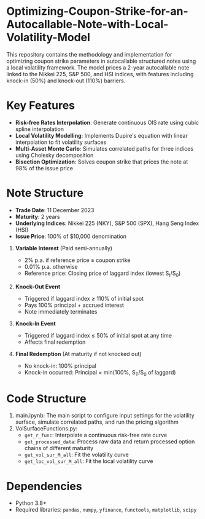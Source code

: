 # Optimizing-Coupon-Strike-for-an-Autocallable-Note-with-Local-Volatility-Model
This repository contains the methodology and implementation for optimizing coupon strike parameters in autocallable structured notes using a local volatility framework. The model prices a 2-year autocallable note linked to the Nikkei 225, S&P 500, and HSI indices, with features including knock-in (50%) and knock-out (110%) barriers.

# Key Features
- **Risk-free Rates Interpolation**: Generate continuous OIS rate using cubic spline interpolation
- **Local Volatility Modelling**: Implements Dupire's equation with linear interpolation to fit volatility surfaces
- **Multi-Asset Monte Carlo**: Simulates correlated paths for three indices using Cholesky decomposition
- **Bisection Optimization**: Solves coupon strike that prices the note at 98% of the issue price

# Note Structure
- **Trade Date**: 11 December 2023
- **Maturity**: 2 years
- **Underlying Indices**: Nikkei 225 (NKY), S&P 500 (SPX), Hang Seng Index (HSI)
- **Issue Price**: 100% of $10,000 denomination

1. **Variable Interest** (Paid semi-annually)
   - 2% p.a. if reference price ≥ coupon strike
   - 0.01% p.a. otherwise
   - Reference price: Closing price of laggard index (lowest S<sub>t</sub>/S<sub>0</sub>)

2. **Knock-Out Event**
   - Triggered if laggard index ≥ 110% of initial spot
   - Pays 100% principal + accrued interest
   - Note immediately terminates

3. **Knock-In Event**
   - Triggered if laggard index ≤ 50% of initial spot at any time
   - Affects final redemption

4. **Final Redemption** (At maturity if not knocked out)
   - No knock-in: 100% principal
   - Knock-in occurred: Principal × min⁡(100%, S<sub>T</sub>/S<sub>0</sub> of laggard)

# Code Structure
1. main.ipynb: The main script to configure input settings for the volatility surface, simulate correlated paths, and run the pricing algorithm
2. VolSurfaceFunctions.py:
   - `get_r_func`: Interpolate a continuous risk-free rate curve
   - `get_processed_data`: Process raw data and return processed option chains of different maturity
   - `get_vol_sur_M_all`: Fit the volatility curve
   - `get_loc_vol_sur_M_all`: Fit the local volatility curve

# Dependencies
- Python 3.8+
- Required libraries: `pandas`, `numpy`, `yfinance`, `functools`, `matplotlib`, `scipy`
